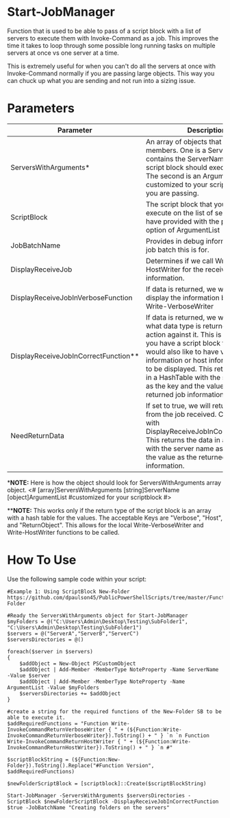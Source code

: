 # Start-JobManager
Function that is used to be able to pass of a script block with a list of servers to execute them with Invoke-Command as a job. This improves the time it takes to loop through some possible long running tasks on multiple servers at once vs one server at a time.

This is extremely useful for when you can't do all the servers at once with Invoke-Command normally if you are passing large objects. This way you can chuck up what you are sending and not run into a sizing issue. 

# Parameters

Parameter | Description
----------|------------
ServersWithArguments* | An array of objects that has two members. One is a ServerName that contains the ServerName that this script block should execute against. The second is an ArgumentList that is customized to your script block that you are passing. 
ScriptBlock | The script block that you wish to execute on the list of servers that you have provided with the possible option of ArgumentList
JobBatchName | Provides in debug information what job batch this is for. 
DisplayReceiveJob | Determines if we call Write-HostWriter for the received job information. 
DisplayReceiveJobInVerboseFunction | If data is returned, we will only display the information by calling Write-VerboseWriter 
DisplayReceiveJobInCorrectFunction** | If data is returned, we will determine what data type is returned and take action against it. This is used when you have a script block that you would also like to have verbose information or host information also to be displayed. This returns the data in a HashTable with the server name as the key and the value as the returned job information. 
NeedReturnData | If set to true, we will return the data from the job received. Can't be used with DisplayReceiveJobInCorrectFunction. This returns the data in a HashTable with the server name as the key and the value as the returned job information. 

***NOTE:** Here is how the object should look for ServersWithArguments array object.
<#
    [array]ServersWithArguments
        [string]ServerName
        [object]ArgumentList #customized for your scriptblock
#>


****NOTE:** This works only if the return type of the script block is an array with a hash table for the values. The acceptable Keys are "Verbose", "Host", and "ReturnObject". This allows for the local Write-VerboseWriter and Write-HostWriter functions to be called. 


# How To Use 

Use the following sample code within your script:

```
#Example 1: Using ScriptBlock New-Folder https://github.com/dpaulson45/PublicPowerShellScripts/tree/master/Functions/New-Folder

#Ready the ServersWithArguments object for Start-JobManager
$myFolders = @("C:\Users\Admin\Desktop\Testing\SubFolder1", "C:\Users\Admin\Desktop\Testing\SubFolder1")
$servers = @("ServerA","ServerB","ServerC")
$serversDirectories = @() 

foreach($server in $servers)
{
    $addObject = New-Object PSCustomObject 
    $addObject | Add-Member -MemberType NoteProperty -Name ServerName -Value $server
    $addObject | Add-Member -MemberType NoteProperty -Name ArgumentList -Value $myFolders 
    $serversDirectories += $addObject
}

#create a string for the required functions of the New-Folder SB to be able to execute it.
$addRequiredFunctions = "Function Write-InvokeCommandReturnVerboseWriter { " + (${Function:Write-InvokeCommandReturnVerboseWriter}).ToString() + " } `n `n Function Write-InvokeCommandReturnHostWriter { " + (${Function:Write-InvokeCommandReturnHostWriter}).ToString() + " } `n #" 

$scriptBlockString = (${Function:New-Folder}).ToString().Replace("#Function Version", $addRequiredFunctions)

$newFolderScriptBlock = [scriptblock]::Create($scriptBlockString)

Start-JobManager -ServersWithArguments $serversDirectories -ScriptBlock $newFolderScriptBlock -DisplayReceiveJobInCorrectFunction $true -JobBatchName "Creating folders on the servers" 



```